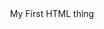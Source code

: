 <header> My First HTML thing </header>
<title> First Bitches </title>
<Style>

### Why this? you may ask

something something something
